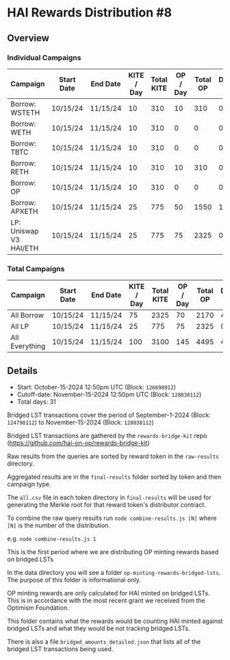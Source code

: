 # HAI Rewards Distribution #8

## Overview

### Individual Campaigns

| Campaign               | Start Date | End Date | KITE / Day | Total KITE | OP / Day | Total OP | DINERO / Day | Total DINERO |
| ---------------------- | ---------- | -------- | ---------- | ---------- | -------- | -------- | ------------ | ------------ |
| Borrow: WSTETH         | 10/15/24   | 11/15/24 | 10         | 310        | 10       | 310      | 0            | 0            |
| Borrow: WETH           | 10/15/24   | 11/15/24 | 10         | 310        | 0        | 0        | 0            | 0            |
| Borrow: TBTC           | 10/15/24   | 11/15/24 | 10         | 310        | 0        | 0        | 0            | 0            |
| Borrow: RETH           | 10/15/24   | 11/15/24 | 10         | 310        | 10       | 310      | 0            | 0            |
| Borrow: OP             | 10/15/24   | 11/15/24 | 10         | 310        | 0        | 0        | 0            | 0            |
| Borrow: APXETH         | 10/15/24   | 11/15/24 | 25         | 775        | 50       | 1550     | 1458         | 48114        |
| LP: Uniswap V3 HAI/ETH | 10/15/24   | 11/15/24 | 25         | 775        | 75       | 2325     | 0            | 0            |

### Total Campaigns

| Campaign       | Start Date | End Date | KITE / Day | Total KITE | OP / Day | Total OP | DINERO / Day | Total DINERO |
| -------------- | ---------- | -------- | ---------- | ---------- | -------- | -------- | ------------ | ------------ |
| All Borrow     | 10/15/24   | 11/15/24 | 75         | 2325       | 70       | 2170     | 4849         | 150319       |
| All LP         | 10/15/24   | 11/15/24 | 25         | 775        | 75       | 2325     | 0            | 0            |
| All Everything | 10/15/24   | 11/15/24 | 100        | 3100       | 145      | 4495     | 4849         | 150319       |

## Details

- Start: October-15-2024 12:50pm UTC (Block: `126698912`)
- Cutoff-date: November-15-2024 12:50pm UTC (Block: `128038112`)
- Total days: 31

Bridged LST transactions cover the period of September-1-2024 (Block: `124798112`) to November-15-2024 (Block: `128038112`)

Bridged LST transactions are gathered by the `rewards-bridge-kit` repo (https://github.com/hai-on-op/rewards-bridge-kit)

Raw results from the queries are sorted by reward token in the `raw-results` directory.

Aggregated results are in the `final-results` folder sorted by token and then campaign type.

The `all.csv` file in each token directory in `final-results` will be used for generating the Merkle root for that reward token's distributor contract.

To combine the raw query results run `node combine-results.js [N]` where `[N]` is the number of the distribution.

e.g. `node combine-results.js 1`

This is the first period where we are distributing OP minting rewards based on bridged LSTs

In the data directory you will see a folder `op-minting-rewards-bridged-lsts`. The purpose of this folder is informational only.

OP minting rewards are only calculated for HAI minted on bridged LSTs. This is in accordance with the most recent grant we received from the Optimism Foundation.

This folder contains what the rewards would be counting HAI minted against bridged LSTs and what they would be not tracking bridged LSTs.

There is also a file `bridged_amounts_detailed.json` that lists all of the bridged LST transactions being used.
